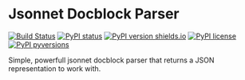 # Jsonnet Docblock Parser

[![Build Status](https://travis-ci.com/legovaer/jsonnet-docblock-parser.svg?branch=master)](https://travis-ci.com/legovaer/jsonnet-docblock-parser)
[![PyPI status](https://img.shields.io/pypi/status/jsonnet_docblock_parser.svg)](https://pypi.python.org/pypi/jsonnet_docblock_parser/)
[![PyPI version shields.io](https://img.shields.io/pypi/v/jsonnet_docblock_parser.svg)](https://pypi.python.org/pypi/jsonnet_docblock_parser/)
[![PyPI license](https://img.shields.io/pypi/l/jsonnet_docblock_parser.svg)](https://pypi.python.org/pypi/jsonnet_docblock_parser/)
[![PyPI pyversions](https://img.shields.io/pypi/pyversions/jsonnet_docblock_parser.svg)](https://pypi.python.org/pypi/jsonnet_docblock_parser/)

Simple, powerfull jsonnet docblock parser that returns a JSON representation to work with.

